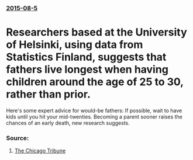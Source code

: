 ### [2015-08-5](/news/2015/08/5/index.md)

# Researchers based at the University of Helsinki, using data from Statistics Finland, suggests that fathers live longest when having children around the age of 25 to 30, rather than prior. 

Here&apos;s some expert advice for would-be fathers: If possible, wait to have kids until you hit your mid-twenties. Becoming a parent sooner raises the chances of an early death, new research suggests.


### Source:

1. [The Chicago Tribune](http://www.chicagotribune.com/lifestyles/health/la-sci-sn-fatherhood-mortality-20150804-story.html)
